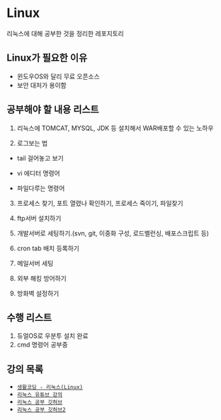 # Linux
리눅스에 대해 공부한 것을 정리한 레포지토리


## Linux가 필요한 이유
- 윈도우OS와 달리 무료 오픈소스
- 보안 대처가 용이함

## 공부해야 할 내용 리스트
1. 리눅스에 TOMCAT, MYSQL, JDK 등 설치해서 WAR배포할 수 있는 노하우

2. 로그보는 법

- tail 걸어놓고 보기

- vi 에디터 명령어

- 파일다루는 명령어

3. 프로세스 찾기, 포트 열렸나 확인하기, 프로세스 죽이기, 파일찾기

4. ftp서버 설치하기

5. 개발서버로 세팅하기.(svn, git, 이중화 구성, 로드벨런싱, 배포스크립트 등)

6. cron tab 배치 등록하기

7. 메일서버 세팅

8. 외부 해킹 방어하기

9. 방화벽 설정하기



## 수행 리스트
1. 듀얼OS로 우분투 설치 완료
2. cmd 명령어 공부중




## 강의 목록
- [`생활코딩 - 리눅스(Linux)`](https://edu.goorm.io/learn/lecture/12984/%EC%83%9D%ED%99%9C%EC%BD%94%EB%94%A9-%EB%A6%AC%EB%88%85%EC%8A%A4-linux/info)
- [`리눅스 유튜브 강의`](https://www.youtube.com/watch?v=TZjB94sA3IU&list=PL3Ft9YwZYhoIjWhIWeULyyTKhYg1rhcyB&index=2)
- [`리눅스 공부 깃허브`](https://github.com/chanW-pack/Linux_OS)
- [`리눅스 공부 깃허브2`](https://github.com/walbatrossw/linux-notes/tree/master/02_this_this_is_ubuntu_linux)
